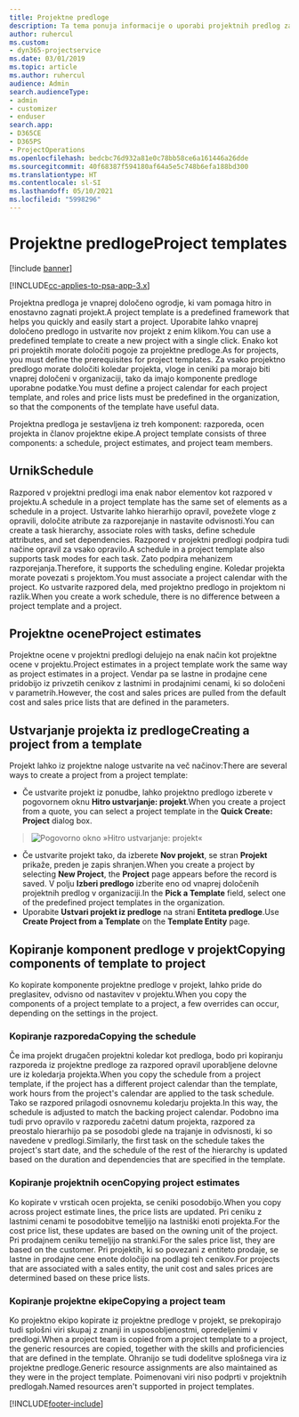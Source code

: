 ```yaml
---
title: Projektne predloge
description: Ta tema ponuja informacije o uporabi projektnih predlog za hitro nastavitev projekta.
author: ruhercul
ms.custom:
- dyn365-projectservice
ms.date: 03/01/2019
ms.topic: article
ms.author: ruhercul
audience: Admin
search.audienceType:
- admin
- customizer
- enduser
search.app:
- D365CE
- D365PS
- ProjectOperations
ms.openlocfilehash: bedcbc76d932a81e0c78bb58ce6a161446a26dde
ms.sourcegitcommit: 40f68387f594180af64a5e5c748b6efa188bd300
ms.translationtype: HT
ms.contentlocale: sl-SI
ms.lasthandoff: 05/10/2021
ms.locfileid: "5998296"
---
```

# <a name="project-templates"></a><span data-ttu-id="a8e00-103">Projektne predloge</span><span class="sxs-lookup"><span data-stu-id="a8e00-103">Project templates</span></span> 

[!include [banner](../includes/psa-now-project-operations.md)]

[!INCLUDE[cc-applies-to-psa-app-3.x](../includes/cc-applies-to-psa-app-3x.md)]

<span data-ttu-id="a8e00-104">Projektna predloga je vnaprej določeno ogrodje, ki vam pomaga hitro in enostavno zagnati projekt.</span><span class="sxs-lookup"><span data-stu-id="a8e00-104">A project template is a predefined framework that helps you quickly and easily start a project.</span></span> <span data-ttu-id="a8e00-105">Uporabite lahko vnaprej določeno predlogo in ustvarite nov projekt z enim klikom.</span><span class="sxs-lookup"><span data-stu-id="a8e00-105">You can use a predefined template to create a new project with a single click.</span></span> <span data-ttu-id="a8e00-106">Enako kot pri projektih morate določiti pogoje za projektne predloge.</span><span class="sxs-lookup"><span data-stu-id="a8e00-106">As for projects, you must define the prerequisites for project templates.</span></span> <span data-ttu-id="a8e00-107">Za vsako projektno predlogo morate določiti koledar projekta, vloge in ceniki pa morajo biti vnaprej določeni v organizaciji, tako da imajo komponente predloge uporabne podatke.</span><span class="sxs-lookup"><span data-stu-id="a8e00-107">You must define a project calendar for each project template, and roles and price lists must be predefined in the organization, so that the components of the template have useful data.</span></span>

<span data-ttu-id="a8e00-108">Projektna predloga je sestavljena iz treh komponent: razporeda, ocen projekta in članov projektne ekipe.</span><span class="sxs-lookup"><span data-stu-id="a8e00-108">A project template consists of three components: a schedule, project estimates, and project team members.</span></span>

## <a name="schedule"></a><span data-ttu-id="a8e00-109">Urnik</span><span class="sxs-lookup"><span data-stu-id="a8e00-109">Schedule</span></span>

<span data-ttu-id="a8e00-110">Razpored v projektni predlogi ima enak nabor elementov kot razpored v projektu.</span><span class="sxs-lookup"><span data-stu-id="a8e00-110">A schedule in a project template has the same set of elements as a schedule in a project.</span></span> <span data-ttu-id="a8e00-111">Ustvarite lahko hierarhijo opravil, povežete vloge z opravili, določite atribute za razporejanje in nastavite odvisnosti.</span><span class="sxs-lookup"><span data-stu-id="a8e00-111">You can create a task hierarchy, associate roles with tasks, define schedule attributes, and set dependencies.</span></span> <span data-ttu-id="a8e00-112">Razpored v projektni predlogi podpira tudi načine opravil za vsako opravilo.</span><span class="sxs-lookup"><span data-stu-id="a8e00-112">A schedule in a project template also supports task modes for each task.</span></span> <span data-ttu-id="a8e00-113">Zato podpira mehanizem razporejanja.</span><span class="sxs-lookup"><span data-stu-id="a8e00-113">Therefore, it supports the scheduling engine.</span></span> <span data-ttu-id="a8e00-114">Koledar projekta morate povezati s projektom.</span><span class="sxs-lookup"><span data-stu-id="a8e00-114">You must associate a project calendar with the project.</span></span> <span data-ttu-id="a8e00-115">Ko ustvarite razpored dela, med projektno predlogo in projektom ni razlik.</span><span class="sxs-lookup"><span data-stu-id="a8e00-115">When you create a work schedule, there is no difference between a project template and a project.</span></span>

## <a name="project-estimates"></a><span data-ttu-id="a8e00-116">Projektne ocene</span><span class="sxs-lookup"><span data-stu-id="a8e00-116">Project estimates</span></span>

<span data-ttu-id="a8e00-117">Projektne ocene v projektni predlogi delujejo na enak način kot projektne ocene v projektu.</span><span class="sxs-lookup"><span data-stu-id="a8e00-117">Project estimates in a project template work the same way as project estimates in a project.</span></span> <span data-ttu-id="a8e00-118">Vendar pa se lastne in prodajne cene pridobijo iz privzetih cenikov z lastnimi in prodajnimi cenami, ki so določeni v parametrih.</span><span class="sxs-lookup"><span data-stu-id="a8e00-118">However, the cost and sales prices are pulled from the default cost and sales price lists that are defined in the parameters.</span></span>

## <a name="creating-a-project-from-a-template"></a><span data-ttu-id="a8e00-119">Ustvarjanje projekta iz predloge</span><span class="sxs-lookup"><span data-stu-id="a8e00-119">Creating a project from a template</span></span>
 
<span data-ttu-id="a8e00-120">Projekt lahko iz projektne naloge ustvarite na več načinov:</span><span class="sxs-lookup"><span data-stu-id="a8e00-120">There are several ways to create a project from a project template:</span></span>

- <span data-ttu-id="a8e00-121">Če ustvarite projekt iz ponudbe, lahko projektno predlogo izberete v pogovornem oknu **Hitro ustvarjanje: projekt**.</span><span class="sxs-lookup"><span data-stu-id="a8e00-121">When you create a project from a quote, you can select a project template in the **Quick Create: Project** dialog box.</span></span>

> ![Pogovorno okno »Hitro ustvarjanje: projekt«](media/project-11.png)

- <span data-ttu-id="a8e00-123">Če ustvarite projekt tako, da izberete **Nov projekt**, se stran **Projekt** prikaže, preden je zapis shranjen.</span><span class="sxs-lookup"><span data-stu-id="a8e00-123">When you create a project by selecting **New Project**, the **Project** page appears before the record is saved.</span></span> <span data-ttu-id="a8e00-124">V polju **Izberi predlogo** izberite eno od vnaprej določenih projektnih predlog v organizaciji.</span><span class="sxs-lookup"><span data-stu-id="a8e00-124">In the **Pick a Template** field, select one of the predefined project templates in the organization.</span></span>
- <span data-ttu-id="a8e00-125">Uporabite **Ustvari projekt iz predloge** na strani **Entiteta predloge**.</span><span class="sxs-lookup"><span data-stu-id="a8e00-125">Use **Create Project from a Template** on the **Template Entity** page.</span></span>

## <a name="copying-components-of-template-to-project"></a><span data-ttu-id="a8e00-126">Kopiranje komponent predloge v projekt</span><span class="sxs-lookup"><span data-stu-id="a8e00-126">Copying components of template to project</span></span>

<span data-ttu-id="a8e00-127">Ko kopirate komponente projektne predloge v projekt, lahko pride do preglasitev, odvisno od nastavitev v projektu.</span><span class="sxs-lookup"><span data-stu-id="a8e00-127">When you copy the components of a project template to a project, a few overrides can occur, depending on the settings in the project.</span></span>

### <a name="copying-the-schedule"></a><span data-ttu-id="a8e00-128">Kopiranje razporeda</span><span class="sxs-lookup"><span data-stu-id="a8e00-128">Copying the schedule</span></span>

<span data-ttu-id="a8e00-129">Če ima projekt drugačen projektni koledar kot predloga, bodo pri kopiranju razporeda iz projektne predloge za razpored opravil uporabljene delovne ure iz koledarja projekta.</span><span class="sxs-lookup"><span data-stu-id="a8e00-129">When you copy the schedule from a project template, if the project has a different project calendar than the template, work hours from the project's calendar are applied to the task schedule.</span></span> <span data-ttu-id="a8e00-130">Tako se razpored prilagodi osnovnemu koledarju projekta.</span><span class="sxs-lookup"><span data-stu-id="a8e00-130">In this way, the schedule is adjusted to match the backing project calendar.</span></span> <span data-ttu-id="a8e00-131">Podobno ima tudi prvo opravilo v razporedu začetni datum projekta, razpored za preostalo hierarhijo pa se posodobi glede na trajanje in odvisnosti, ki so navedene v predlogi.</span><span class="sxs-lookup"><span data-stu-id="a8e00-131">Similarly, the first task on the schedule takes the project's start date, and the schedule of the rest of the hierarchy is updated based on the duration and dependencies that are specified in the template.</span></span> 

### <a name="copying-project-estimates"></a><span data-ttu-id="a8e00-132">Kopiranje projektnih ocen</span><span class="sxs-lookup"><span data-stu-id="a8e00-132">Copying project estimates</span></span> 

<span data-ttu-id="a8e00-133">Ko kopirate v vrsticah ocen projekta, se ceniki posodobijo.</span><span class="sxs-lookup"><span data-stu-id="a8e00-133">When you copy across project estimate lines, the price lists are updated.</span></span> <span data-ttu-id="a8e00-134">Pri ceniku z lastnimi cenami te posodobitve temeljijo na lastniški enoti projekta.</span><span class="sxs-lookup"><span data-stu-id="a8e00-134">For the cost price list, these updates are based on the owning unit of the project.</span></span> <span data-ttu-id="a8e00-135">Pri prodajnem ceniku temeljijo na stranki.</span><span class="sxs-lookup"><span data-stu-id="a8e00-135">For the sales price list, they are based on the customer.</span></span> <span data-ttu-id="a8e00-136">Pri projektih, ki so povezani z entiteto prodaje, se lastne in prodajne cene enote določijo na podlagi teh cenikov.</span><span class="sxs-lookup"><span data-stu-id="a8e00-136">For projects that are associated with a sales entity, the unit cost and sales prices are determined based on these price lists.</span></span>

### <a name="copying-a-project-team"></a><span data-ttu-id="a8e00-137">Kopiranje projektne ekipe</span><span class="sxs-lookup"><span data-stu-id="a8e00-137">Copying a project team</span></span>

<span data-ttu-id="a8e00-138">Ko projektno ekipo kopirate iz projektne predloge v projekt, se prekopirajo tudi splošni viri skupaj z znanji in usposobljenostmi, opredeljenimi v predlogi.</span><span class="sxs-lookup"><span data-stu-id="a8e00-138">When a project team is copied from a project template to a project, the generic resources are copied, together with the skills and proficiencies that are defined in the template.</span></span> <span data-ttu-id="a8e00-139">Ohranijo se tudi dodelitve splošnega vira iz projektne predloge.</span><span class="sxs-lookup"><span data-stu-id="a8e00-139">Generic resource assignments are also maintained as they were in the project template.</span></span> <span data-ttu-id="a8e00-140">Poimenovani viri niso podprti v projektnih predlogah.</span><span class="sxs-lookup"><span data-stu-id="a8e00-140">Named resources aren't supported in project templates.</span></span>


[!INCLUDE[footer-include](../includes/footer-banner.md)]